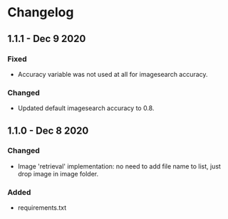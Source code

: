 # Changelog

## 1.1.1 - Dec 9 2020

### Fixed

- Accuracy variable was not used at all for imagesearch accuracy.

### Changed

- Updated default imagesearch accuracy to 0.8.

## 1.1.0 - Dec 8 2020

### Changed

- Image 'retrieval' implementation: no need to add file name to list, just drop image in image folder.

### Added

- requirements.txt
